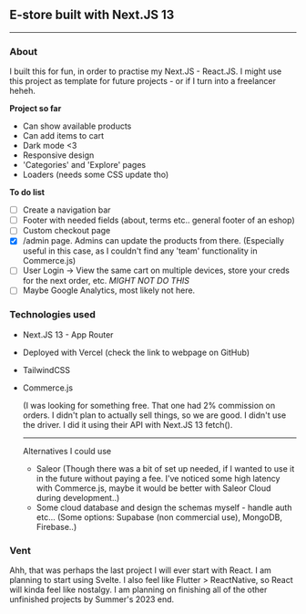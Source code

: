## E-store built with Next.JS 13
---
### About
I built this for fun, in order to practise my Next.JS - React.JS. I might use this project as template for future projects - or if I turn into a freelancer heheh. 

**Project so far**

 + Can show available products
 + Can add items to cart
 + Dark mode <3
 + Responsive design
 + 'Categories' and 'Explore' pages
 + Loaders (needs some CSS update tho)

**To do list**

- [ ] Create a navigation bar
- [ ] Footer with needed fields (about, terms etc.. general footer of an eshop)
- [ ] Custom checkout page 
- [x] /admin page. Admins can update the products from there. (Especially useful in this case, as I couldn't find any 'team' functionality in Commerce.js)
- [ ] User Login -> View the same cart on multiple devices, store your creds for the next order, etc. *MIGHT NOT DO THIS*
- [ ] Maybe Google Analytics, most likely not here.
### Technologies used
+ Next.JS 13 - App Router
+ Deployed with Vercel (check the link to webpage on GitHub)
+ TailwindCSS
+ Commerce.js

	(I was looking for something free. That one had 2% commission on orders. I didn't plan to actually sell things, so we are good. I didn't use the driver. I did it using their API with Next.JS 13 fetch().  
	
	---
	Alternatives I could use  
	
	+ Saleor (Though there was a bit of set up needed, if I wanted to use it in the future without paying a fee. I've noticed some high latency with Commerce.js, maybe it would be better with Saleor Cloud during development..)  
	+ Some cloud database and design the schemas myself - handle auth etc... (Some options: Supabase (non commercial use), MongoDB, Firebase..)
	
	

### Vent
Ahh, that was perhaps the last project I will ever start with React. I am planning to start using Svelte. I also feel like Flutter > ReactNative, so React will kinda feel like nostalgy. I am planning on finishing all of the other unfinished projects by Summer's 2023 end. 
